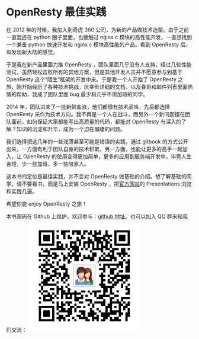 OpenResty 最佳实践
=======

在 2012 年的时候，我加入到奇虎 360 公司，为新的产品做技术选型。由于之前一直混迹在 python 圈子里面，也接触过 nginx c 模块的高性能开发，一直想找到一个兼备 python 快速开发和 nginx c 模块高性能的产品。看到 OpenResty 后，有发现新大陆的感觉。

于是我在新产品里面力推 OpenResty ，团队里面几乎没有人支持，经过几轮性能测试，虽然轻松击败所有的其他方案，但是其他开发人员并不愿意参与到基于 OpenResty 这个“陌生”框架的开发中来。于是我一个人开始了 OpenResty 之旅，刚开始经历了各种技术挑战，庆幸有详细的文档，以及春哥和邮件列表里面热情的帮助，我成了团队里面 bug 最少和几乎不用加班的同学。

2014 年，团队进来了一批新鲜血液，他们都很有技术品味，先后都选择 OpenResty 来作为技术方向。我不再是一个人在战斗，而另外一个新问题摆在团队面前，如何保证大家都能写出高质量的代码，都能对 OpenResty 有深入的了解？知识的沉淀和升华，成为一个迫在眉睫的问题。

我们选择把这几年的一些浅薄甚至可能是错误的实践，通过 gitbook 的方式公开出来，一方面有利于团队自身的技术积累，另一方面，也能让更多的高手一起加入，让 OpenResty 的使用变得更加简单，更多的应用到服务端开发中，毕竟人生苦短，少一些加班，多一些陪家人。

这本书的定位是最佳实践，并不会对 OpenResty 做基础的介绍。想了解基础的同学，请不要看书，而是马上安装 OpenResty ，把[官方网站](http://openresty.org/)的 Presentations 浏览和实践几遍。

希望你能 enjoy OpenResty 之旅！

本书源码在 Github 上维护，欢迎参与：[github 地址](https://github.com/moonbingbing/openresty-best-practices)。也可以加入 QQ 群来和我们交流：
![openresty 技术交流群](images/qq-group.png)
